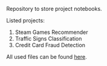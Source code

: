 Repository to store project notebooks.

Listed projects:
1. Steam Games Recommender
2. Traffic Signs Classification
3. Credit Card Fraud Detection

All used files can be found [here](https://drive.google.com/drive/folders/1zj4mRHRvJi_9xHEgZGZlsascK_ntfVrG?usp=sharing).